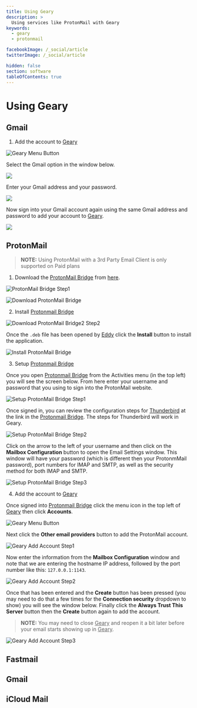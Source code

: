 ```yaml
---
title: Using Geary
description: >
  Using services like ProtonMail with Geary
keywords:
  - geary
  - protonmail

facebookImage: /_social/article
twitterImage: /_social/article

hidden: false
section: software
tableOfContents: true
---
```


# Using Geary

## Gmail

1. Add the account to <u>Geary</u>

![Geary Menu Button](/images/using-email/geary-menu-button.png)

Select the Gmail option in the window below.

![](/images/using-email/geary-add-gmail1.png)

Enter your Gmail address and your password.

![](/images/using-email/geary-add-gmail2.png)

Now sign into your Gmail account again using the same Gmail address and password to add your account to <u>Geary</u>.

![](/images/using-email/geary-add-gmail3.png)

## ProtonMail

> **NOTE:** Using ProtonMail with a 3rd Party Email Client is only supported on Paid plans

1. Download the <u>ProtonMail Bridge</u> from [here](https://protonmail.com/bridge/).

![ProtonMail Bridge Step1](/images/using-email/protonmail-bridge-step1.png)

![Download ProtonMail Bridge](/images/using-email/protonmail-bridge-deb.png)

2. Install <u>Protonmail Bridge</u>

![Download ProtonMail Bridge2 Step2](/images/using-email/protonmail-bridge-download.png)

Once the `.deb` file has been opened by <u>Eddy</u> click the **Install** button to install the application. 

![Install ProtonMail Bridge](/images/using-email/protonmail-bridge-install.png)

3. Setup <u>Protonmail Bridge</u>

Once you open <u>Protonmail Bridge</u> from the Activities menu (in the top left) you will see the screen below. From here enter your username and password that you using to sign into the ProtonMail website.

![Setup ProtonMail Bridge Step1](/images/using-email/protonmail-bridge-setup1.png)

Once signed in, you can review the configuration steps for <u>Thunderbird</u> at the link in the <u>Protonmail Bridge</u>. The steps for Thunderbird will work in Geary.

![Setup ProtonMail Bridge Step2](/images/using-email/protonmail-bridge-setup2.png)

Click on the arrow to the left of your username and then click on the **Mailbox Configuration** button to open the Email Settings window. This window will have your password (which is different then your ProtonmMail password), port numbers for IMAP and SMTP, as well as the security method for both IMAP and SMTP. 

![Setup ProtonMail Bridge Step3](/images/using-email/protonmail-bridge-setup3.png)

4. Add the account to <u>Geary</u>

Once signed into <u>Protonmail Bridge</u> click the menu icon in the top left of <u>Geary</u> then click **Accounts**.

![Geary Menu Button](/images/using-email/geary-menu-button.png)

Next click the **Other email providers** button to add the ProtonMail account.

![Geary Add Account Step1](/images/using-email/geary-add-protonmail1.png)

Now enter the information from the **Mailbox Configuration** window and note that we are entering the hostname IP address, followed by the port number like this: `127.0.0.1:1143`. 

![Geary Add Account Step2](/images/using-email/geary-add-protonmail2.png)

Once that has been entered and the **Create** button has been pressed (you may need to do that a few times for the **Connection security** dropdown to show) you will see the window below. Finally click the **Always Trust This Server** button then the **Create** button again to add the account. 

> **NOTE:** You may need to close <u>Geary</u> and reopen it a bit later before your email starts showing up in <u>Geary</u>.

![Geary Add Account Step3](/images/using-email/trust-window.png)

## Fastmail

## Gmail

## iCloud Mail